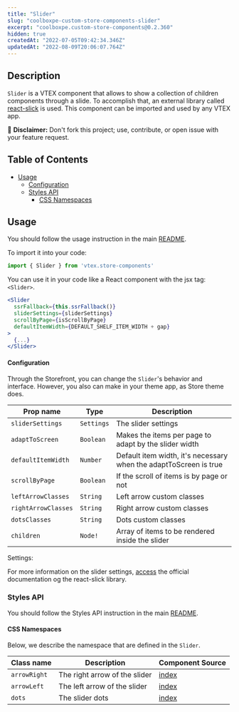 ```yaml
---
title: "Slider"
slug: "coolboxpe-custom-store-components-slider"
excerpt: "coolboxpe.custom-store-components@0.2.360"
hidden: true
createdAt: "2022-07-05T09:42:34.346Z"
updatedAt: "2022-08-09T20:06:07.764Z"
---
```

## Description

`Slider` is a VTEX component that allows to show a collection of children components through a slide. To accomplish that, an external library called [react-slick](https://github.com/akiran/react-slick) is used.
This component can be imported and used by any VTEX app.

:loudspeaker: **Disclaimer:** Don't fork this project; use, contribute, or open issue with your feature request.

## Table of Contents
- [Usage](#usage)
  - [Configuration](#configuration)
  - [Styles API](#styles-api)
    - [CSS Namespaces](#css-namespaces)

## Usage

You should follow the usage instruction in the main [README](/README.md#usage).

To import it into your code: 
```js
import { Slider } from 'vtex.store-components'
```

You can use it in your code like a React component with the jsx tag: `<Slider>`. 
```jsx
<Slider
  ssrFallback={this.ssrFallback()}
  sliderSettings={sliderSettings}
  scrollByPage={isScrollByPage}
  defaultItemWidth={DEFAULT_SHELF_ITEM_WIDTH + gap}
>
  {...}
</Slider>
```

#### Configuration

Through the Storefront, you can change the `Slider`'s behavior and interface. However, you also can make in your theme app, as Store theme does.

| Prop name | Type | Description |
| --------- | ---- | ----------- |
| `sliderSettings` | `Settings` | The slider settings |
| `adaptToScreen` | `Boolean` | Makes the items per page to adapt by the slider width |
| `defaultItemWidth` | `Number` | Default item width, it's necessary when the adaptToScreen is true | 
| `scrollByPage` | `Boolean` | If the scroll of items is by page or not |
| `leftArrowClasses` | `String` | Left arrow custom classes |
| `rightArrowClasses` | `String` | Right arrow custom classes |
| `dotsClasses` | `String` | Dots custom classes | 
| `children` | `Node!` | Array of items to be rendered inside the slider |

Settings:

For more information on the slider settings, [access](https://react-slick.neostack.com/) the official documentation og the react-slick library.

### Styles API
You should follow the Styles API instruction in the main [README](/README.md#styles-api).

#### CSS Namespaces
Below, we describe the namespace that are defined in the `Slider`.

| Class name | Description | Component Source |
| ---------- | ----------- | ---------------- |
| `arrowRight` | The right arrow of the slider | [index](/react/components/Slider/index.js) |
| `arrowLeft` | The left arrow of the slider | [index](/react/components/Slider/index.js) |
| `dots` | The slider dots | [index](/react/components/Slider/index.js) |